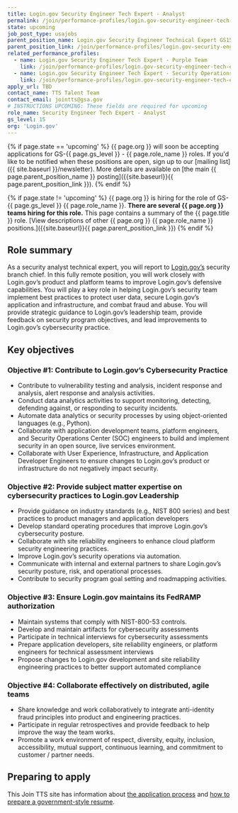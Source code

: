 ```yaml
---
title: Login.gov Security Engineer Tech Expert - Analyst 
permalink: /join/performance-profiles/login.gov-security-engineer-tech-expert-analyst/
state: upcoming
job_post_type: usajobs
parent_position_name: Login.gov Security Engineer Technical Expert GS15
parent_position_link: /join/performance-profiles/login.gov-security-engineer-tech-expert/
related_performance_profiles:
  - name: Login.gov Security Engineer Tech Expert - Purple Team
    link: /join/performance-profiles/login.gov-security-engineer-tech-expert-purple-team/
  - name: Login.gov Security Engineer Tech Expert - Security Operations
    link: /join/performance-profiles/login.gov-security-engineer-tech-expert-secops/
apply_url: TBD
contact_name: TTS Talent Team
contact_email: jointts@gsa.gov
# INSTRUCTIONS UPCOMING: These fields are required for upcoming
role_name: Security Engineer Tech Expert - Analyst
gs_level: 15
org: 'Login.gov'
---
```

{% if page.state == 'upcoming' %}
{{ page.org }} will soon be accepting applications for GS-{{ page.gs_level }} - {{ page.role_name }} roles. If you'd like to be
  notified when these positions are open, sign up to our [mailing list]({{ site.baseurl }}/newsletter). More details are available on [the main {{ page.parent_position_name }} posting]({{site.baseurl}}{{ page.parent_position_link }}).
{% endif %}

{% if page.state != 'upcoming' %}
{{ page.org }} is hiring for the role of GS-{{ page.gs_level }} {{ page.role_name }}. **There are several {{ page.org }} teams hiring for this role.** This page contains a summary of the {{ page.title }} role. [View descriptions of other {{ page.org }} {{ page.role_name }} positions.]({{site.baseurl}}{{ page.parent_position_link }})
{% endif %}

## Role summary

As a security analyst technical expert, you will report to [Login.gov’s](https://login.gov/) security branch chief. In this fully remote position, you will work closely with Login.gov’s product and platform teams to improve Login.gov’s defensive capabilities. You will play a key role in helping Login.gov’s security team implement best practices to protect user data, secure Login.gov’s application and infrastructure, and combat fraud and abuse. You will provide strategic guidance to Login.gov’s leadership team, provide feedback on security program objectives, and lead improvements to Login.gov’s cybersecurity practice.

## Key objectives

### Objective #1: Contribute to Login.gov’s Cybersecurity Practice
- Contribute to vulnerability testing and analysis, incident response and analysis, alert response and analysis activities.
- Conduct data analytics activities to support monitoring, detecting, defending against, or responding to security incidents.
- Automate data analytics or security processes by using object-oriented languages (e.g., Python).
- Collaborate with application development teams, platform engineers, and Security Operations Center (SOC) engineers to build and implement security in an open source, live services environment.
- Collaborate with User Experience, Infrastructure, and Application Developer Engineers to ensure changes to Login.gov’s product or infrastructure do not negatively impact security.


### Objective #2: Provide subject matter expertise on cybersecurity practices to Login.gov Leadership 
- Provide guidance on industry standards (e.g., NIST 800 series) and best practices to product managers and application developers
- Develop standard operating procedures that improve Login.gov’s cybersecurity posture.  
- Collaborate with site reliability engineers to enhance cloud platform security engineering practices.
- Improve Login.gov’s security operations via automation.
- Communicate with internal and external partners to share Login.gov’s security posture, risk, and operational processes. 
- Contribute to security program goal setting and roadmapping activities.


### Objective #3: Ensure Login.gov maintains its FedRAMP authorization
- Maintain systems that comply with NIST-800-53 controls. 
- Develop and maintain artifacts for cybersecurity assessments 
- Participate in technical interviews for cybersecurity assessments
- Prepare application developers, site reliability engineers, or platform engineers for technical assessment interviews
- Propose changes to Login.gov development and site reliability engineering practices to better support automated compliance


### Objective #4: Collaborate effectively on distributed, agile teams
- Share knowledge and work collaboratively to integrate anti-identity fraud principles into product and engineering practices. 
- Participate in regular retrospectives and provide feedback to help improve the way the team works.
- Promote a work environment of respect, diversity, equity, inclusion, accessibility, mutual support, continuous learning, and commitment to customer / partner needs.


## Preparing to apply

This Join TTS site has information about [the application process](https://join.tts.gsa.gov/hiring-process/) and [how to prepare a government-style resume](https://join.tts.gsa.gov/resume/).
